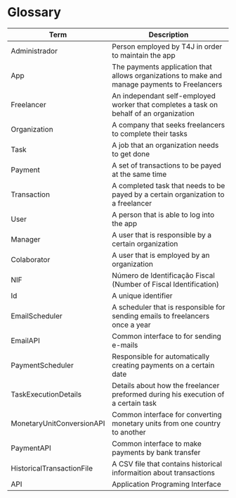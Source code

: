 # Glossary

| Term | Description |
|------|-------------|
| Administrador | Person employed by T4J in order to maintain the app |
| App | The payments application that allows organizations to make and manage payments to Freelancers |
| Freelancer | An independant self-employed worker that completes a task on behalf of an organization |
| Organization | A company that seeks freelancers to complete their tasks |
| Task | A job that an organization needs to get done |
| Payment | A set of transactions to be payed at the same time |
| Transaction | A completed task that needs to be payed by a certain organization to a freelancer |
| User | A person that is able to log into the app |
| Manager | A user that is responsible by a certain organization |
| Colaborator | A user that is employed by an organization |
| NIF | Número de Identificação Fiscal (Number of Fiscal Identification) |
| Id | A unique identifier |
| EmailScheduler | A scheduler that is responsible for sending emails to freelancers once a year |
| EmailAPI | Common interface to for sending e-mails |
| PaymentScheduler | Responsible for automatically creating payments on a certain date |
| TaskExecutionDetails | Details about how the freelancer preformed during his execution of a certain task |
| MonetaryUnitConversionAPI | Common interface for converting monetary units from one country to another |
| PaymentAPI | Common interface to make payments by bank transfer |
| HistoricalTransactionFile | A CSV file that contains historical informaition about transactions |
| API | Application Programing Interface |